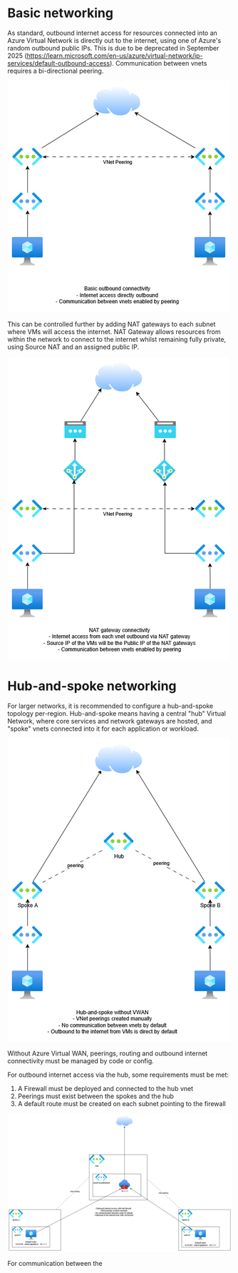 # Basic networking
As standard, outbound internet access for resources connected into an Azure Virtual Network is directly out to the internet, using one of Azure's random outbound public IPs. This is due to be deprecated in September 2025 (https://learn.microsoft.com/en-us/azure/virtual-network/ip-services/default-outbound-access).
Communication between vnets requires a bi-directional peering.

![](./1.png)

This can be controlled further by adding NAT gateways to each subnet where VMs will access the internet. NAT Gateway allows resources from within the network to connect to the internet whilst remaining fully private, using Source NAT and an assigned public IP.

![](./2.png)

# Hub-and-spoke networking
For larger networks, it is recommended to configure a hub-and-spoke topology per-region. Hub-and-spoke means having a central "hub" Virtual Network, where core services and network gateways are hosted, and "spoke" vnets connected into it for each application or workload.

![](./3.png)

Without Azure Virtual WAN, peerings, routing and outbound internet connectivity must be managed by code or config.

For outbound internet access via the hub, some requirements must be met:
1. A Firewall must be deployed and connected to the hub vnet
2. Peerings must exist between the spokes and the hub
3. A default route must be created on each subnet pointing to the firewall

![](./4.png)

For communication between the 

